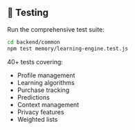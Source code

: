 ## 🧪 Testing

Run the comprehensive test suite:

```bash
cd backend/common
npm test memory/learning-engine.test.js
```

40+ tests covering:

- Profile management
- Learning algorithms
- Purchase tracking
- Predictions
- Context management
- Privacy features
- Weighted lists
